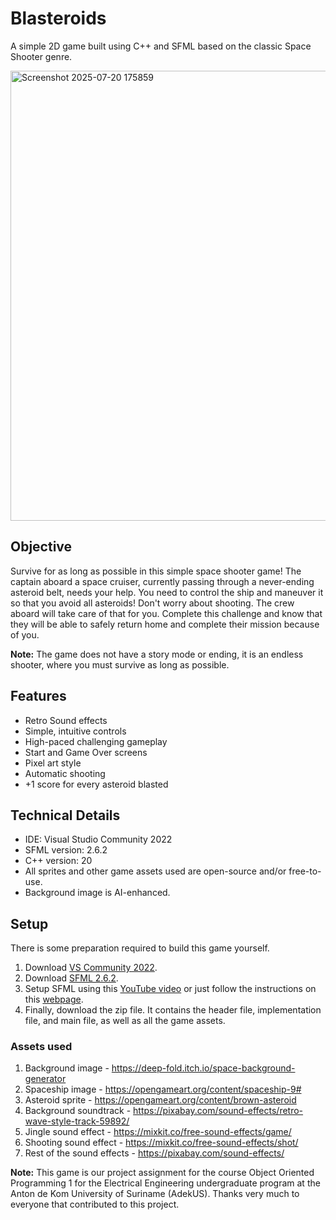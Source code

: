 # Blasteroids
A simple 2D game built using C++ and SFML based on the classic Space Shooter genre.

<img width="1280" height="720" alt="Screenshot 2025-07-20 175859" src="https://github.com/user-attachments/assets/137b8d93-10c8-4241-a9b8-bea79e18d040" /> 

## Objective
Survive for as long as possible in this simple space shooter game! The captain aboard a space cruiser, currently passing through 
a never-ending asteroid belt, needs your help. You need to control the ship and maneuver it so that you avoid all asteroids! 
Don't worry about shooting. The crew aboard will take care of that for you. Complete this challenge and know that they will be
able to safely return home and complete their mission because of you.

**Note:** The game does not have a story mode or ending, it is an endless shooter, where you must survive as long as possible.

## Features
- Retro Sound effects
- Simple, intuitive controls
- High-paced challenging gameplay
- Start and Game Over screens
- Pixel art style
- Automatic shooting
- +1 score for every asteroid blasted

## Technical Details
- IDE: Visual Studio Community 2022
- SFML version: 2.6.2
- C++ version: 20
- All sprites and other game assets used are open-source and/or free-to-use.
- Background image is AI-enhanced.

## Setup
There is some preparation required to build this game yourself.
1. Download [VS Community 2022](https://visualstudio.microsoft.com/vs/community/).
2. Download [SFML 2.6.2](https://www.sfml-dev.org/download/sfml/2.6.2/).
3. Setup SFML using this [YouTube video](https://youtu.be/qvg8BXXWpCE?si=WVfaDAgOtL5sJIRj) or just follow the instructions on this [webpage](https://www.sfml-dev.org/tutorials/2.6/).
4. Finally, download the zip file. It contains the header file, implementation file, and main file, as well as all the game assets.

### Assets used
1. Background image - https://deep-fold.itch.io/space-background-generator
2. Spaceship image - https://opengameart.org/content/spaceship-9#
3. Asteroid sprite - https://opengameart.org/content/brown-asteroid
4. Background soundtrack - https://pixabay.com/sound-effects/retro-wave-style-track-59892/
5. Jingle sound effect - https://mixkit.co/free-sound-effects/game/
6. Shooting sound effect - https://mixkit.co/free-sound-effects/shot/
7. Rest of the sound effects - https://pixabay.com/sound-effects/






**Note:** This game is our project assignment for the course Object Oriented Programming 1 for the Electrical Engineering undergraduate program at the Anton de Kom University of Suriname (AdekUS). Thanks very much to everyone that contributed to this project.
